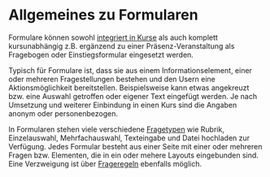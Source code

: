 # Allgemeines zu Formularen

Formulare können sowohl [integriert in Kurse](Forms_in_Courses.de.md) als auch komplett kursunabhängig z.B. ergänzend zu einer Präsenz-Veranstaltung als Fragebogen oder Einstiegsformular eingesetzt werden.

Typisch für Formulare ist, dass sie aus einem Informationselement, einer oder mehreren Fragestellungen bestehen und den Usern eine Aktionsmöglichkeit bereitstellen. Beispielsweise kann etwas angekreuzt bzw. eine Auswahl getroffen oder eigener Text eingefügt werden. Je nach Umsetzung und weiterer Einbindung in einen Kurs sind die Angaben anonym oder personenbezogen.

In Formularen stehen viele verschiedene [Fragetypen](../learningresources/Form_editor_Questionnaire_editor.de.md) wie Rubrik, Einzelauswahl, Mehrfachauswahl, Texteingabe und Datei hochladen zur Verfügung. Jedes Formular besteht aus einer Seite mit einer oder mehreren Fragen bzw. Elementen, die in ein oder mehere Layouts eingebunden sind. Eine Verzweigung ist über [Frageregeln](Question_rules.de.md) ebenfalls möglich.

